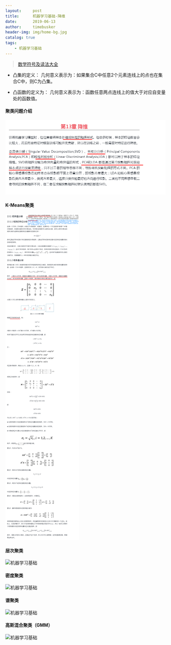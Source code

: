 ```yaml
---
layout:     post
title:      机器学习基础-降维
date:       2019-06-13
author:     timebusker
header-img: img/home-bg.jpg
catalog: true
tags:
    - 机器学习基础
---
```


> [数学符号及读法大全](https://blog.csdn.net/qq_37213752/article/details/83956265)

- 凸集的定义：
几何意义表示为：如果集合C中任意2个元素连线上的点也在集合C中，则C为凸集。

- 凸函数的定义为：
几何意义表示为：函数任意两点连线上的值大于对应自变量处的函数值。

#### 聚类问题介绍

![机器学习基础](img/older/algorithm/13/1.png)

#### K-Means聚类

![机器学习基础](img/older/algorithm/13/2.png)

#### 层次聚类

![机器学习基础](/img/algorithm/13/3.png)

#### 密度聚类

![机器学习基础](/img/algorithm/13/4.png)

#### 谱聚类

![机器学习基础](/img/algorithm/13/5.png)

#### 高斯混合聚类（GMM）

![机器学习基础](/img/algorithm/13/6.png)


